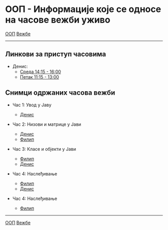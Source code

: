 # ООП - Информације које се односе на часове вежби уживо

[ООП](../../README.md) [Вежбе](../README.md)

---

## Линкови за приступ часовима

- Денис:
    - [Среда 14:15 - 16:00](https://matf.webex.com/matf/j.php?MTID=m15d40dece5f9b68f11b75e5572087a87)
    - [Петак 11:15 - 13:00](https://matf.webex.com/matf/j.php?MTID=m2663ba84225a94c25e5126d1ecaeb048)

## Снимци одржаних часова вежби

- Час 1: Увод у Јаву
	- [Денис](https://youtu.be/ggszXF-NKac) 

- Час 2: Низови и матрице у Јави
	- [Денис](https://youtu.be/pcXbNZJuRy8)
	- [Филип](https://youtu.be/hpjpvVPesvM)

- Час 3: Класе и објекти у Јави
	- [Филип](https://youtu.be/rhTG-M27zOE)
	- [Денис](https://youtu.be/qNkB4PAZc98)

- Час 4: Наслеђивање
	- [Филип](https://youtu.be/aTAQ1uzFgK4)
	- [Денис](https://youtu.be/GP2yTBKLnxU)
	
- Час 4: Наслеђивање
	- [Филип](https://youtu.be/GgnDxpdumd8)
--- 
[ООП](../../README.md) [Вежбе](../README.md)
